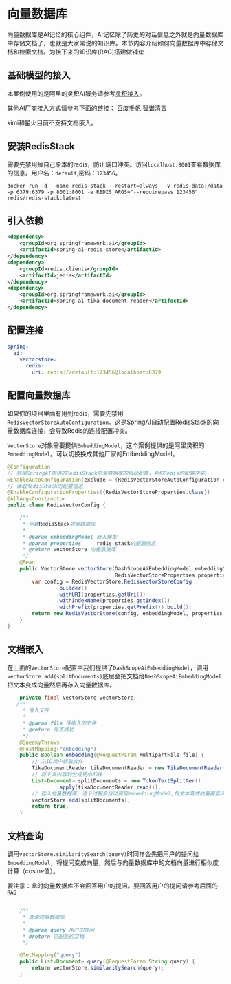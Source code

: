 # 向量数据库

向量数据库是AI记忆的核心组件，AI记忆除了历史的对话信息之外就是向量数据库中存储文档了，也就是大家常说的知识库。本节内容介绍如何向量数据库中存储文档和检索文档。为接下来的知识库(RAG)搭建做铺垫

## 基础模型的接入

本案例使用的是阿里的灵积AI服务请参考[灵积接入](../config/dash-scope.md)。

其他AI厂商接入方式请参考下面的链接：
[百度千帆](../config/qian-fan.md)
[智谱清言](../config/zhi-pu.md)

kimi和星火目前不支持文档嵌入。

## 安装RedisStack

需要先禁用掉自己原本的redis，防止端口冲突。访问`localhost:8001`查看数据库的信息。用户名：`default`,密码：`123456`。

```shell
docker run -d --name redis-stack --restart=always  -v redis-data:/data -p 6379:6379 -p 8001:8001 -e REDIS_ARGS="--requirepass 123456" redis/redis-stack:latest
```

## 引入依赖

```xml
<dependency>
    <groupId>org.springframework.ai</groupId>
    <artifactId>spring-ai-redis-store</artifactId>
</dependency>
<dependency>
    <groupId>redis.clients</groupId>
    <artifactId>jedis</artifactId>
</dependency>
<dependency>
    <groupId>org.springframework.ai</groupId>
    <artifactId>spring-ai-tika-document-reader</artifactId>
</dependency>
```

## 配置连接

```yml
spring:
  ai:
    vectorstore:
      redis:
        uri: redis://default:123456@localhost:6379
```

## 配置向量数据库

如果你的项目里面有用到redis，需要先禁用`RedisVectorStoreAutoConfiguration`。这是SpringAI自动配置RedisStack的向量数据库连接，会导致Redis的连接配置冲突。

`VectorStore`对象需要提供`EmbeddingModel`，这个案例提供的是阿里灵积的`EmbeddingModel`。可以切换换成其他厂家的EmbeddingModel。

```java
@Configuration
// 禁用SpringAI提供的RedisStack向量数据库的自动配置，会和Redis的配置冲突。
@EnableAutoConfiguration(exclude = {RedisVectorStoreAutoConfiguration.class})
// 读取RedisStack的配置信息
@EnableConfigurationProperties({RedisVectorStoreProperties.class})
@AllArgsConstructor
public class RedisVectorConfig {

    /**
     * 创建RedisStack向量数据库
     *
     * @param embeddingModel 嵌入模型
     * @param properties     redis-stack的配置信息
     * @return vectorStore 向量数据库
     */
    @Bean
    public VectorStore vectorStore(DashScopeAiEmbeddingModel embeddingModel,
                                   RedisVectorStoreProperties properties) {
        var config = RedisVectorStore.RedisVectorStoreConfig
                .builder()
                .withURI(properties.getUri())
                .withIndexName(properties.getIndex())
                .withPrefix(properties.getPrefix()).build();
        return new RedisVectorStore(config, embeddingModel, properties.isInitializeSchema());
    }
}
```

## 文档嵌入

在上面的`VectorStore`配置中我们提供了`DashScopeAiEmbeddingModel`，调用`vectorStore.add(splitDocuments)`底层会把文档给`DashScopeAiEmbeddingModel`把文本变成向量然后再存入向量数据库。

```java
    private final VectorStore vectorStore;
   /**
     * 嵌入文件
     *
     * @param file 待嵌入的文件
     * @return 是否成功
     */
    @SneakyThrows
    @PostMapping("embedding")
    public Boolean embedding(@RequestParam MultipartFile file) {
        // 从IO流中读取文件
        TikaDocumentReader tikaDocumentReader = new TikaDocumentReader(new InputStreamResource(file.getInputStream()));
        // 将文本内容划分成更小的块
        List<Document> splitDocuments = new TokenTextSplitter()
                .apply(tikaDocumentReader.read());
        // 存入向量数据库，这个过程会自动调用embeddingModel,将文本变成向量再存入。
        vectorStore.add(splitDocuments);
        return true;
    }
```

## 文档查询

调用`vectorStore.similaritySearch(query)`时同样会先把用户的提问给`EmbeddingModel`，将提问变成向量，然后与向量数据库中的文档向量进行相似度计算（cosine值）。

要注意：此时向量数据库不会回答用户的提问。要回答用户的提问请参考后面的`RAG`

```java

    /**
     * 查询向量数据库
     *
     * @param query 用户的提问
     * @return 匹配到的文档
     */

    @GetMapping("query")
    public List<Document> query(@RequestParam String query) {
        return vectorStore.similaritySearch(query);
    }
```
